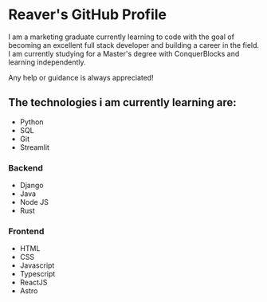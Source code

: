 # Reaver's GitHub Profile

I am a marketing graduate currently learning to code with the goal of becoming an excellent full stack developer and building a career in the field. I am currently studying for a Master's degree with ConquerBlocks and learning independently.

Any help or guidance is always appreciated!

## The technologies i am currently learning are:

- Python 
- SQL
- Git
- Streamlit

### Backend
- Django
- Java
- Node JS
- Rust

### Frontend
- HTML
- CSS
- Javascript
- Typescript
- ReactJS
- Astro
